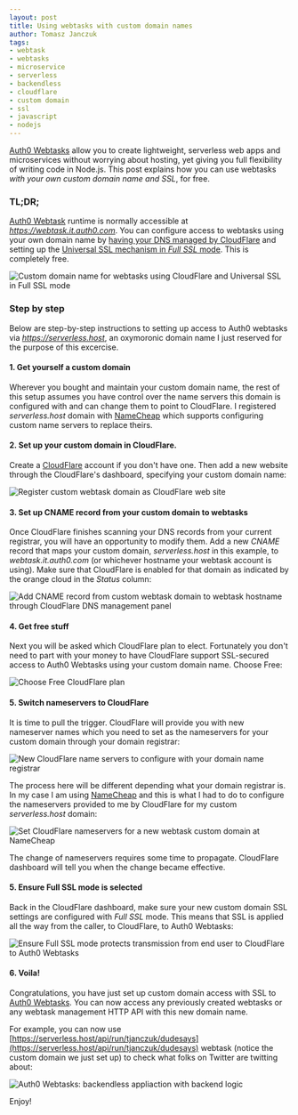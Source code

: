 ```yaml
---
layout: post
title: Using webtasks with custom domain names
author: Tomasz Janczuk
tags:
- webtask
- webtasks
- microservice
- serverless
- backendless
- cloudflare
- custom domain
- ssl
- javascript
- nodejs
---
```


[Auth0 Webtasks](https://webtask.io) allow you to create lightweight, serverless web apps and microservices without worrying about hosting, yet giving you full flexibility of writing code in Node.js. This post explains how you can use webtasks *with your own custom domain name and SSL*, for free.  

### TL;DR;

[Auth0 Webtask](https://webtask.io) runtime is normally accessible at *https://webtask.it.auth0.com*. You can configure access to webtasks using your own domain name by [having your DNS managed by CloudFlare](https://www.cloudflare.com/dns/) and setting up the [Universal SSL mechanism in *Full SSL* mode](https://www.cloudflare.com/ssl/). This is completely free. 

<img src="/assets/post_images/2016-03-30/0.png" class="tj-img-diagram-75" alt="Custom domain name for webtasks using CloudFlare and Universal SSL in Full SSL mode">

### Step by step

Below are step-by-step instructions to setting up access to Auth0 webtasks via *https://serverless.host*, an oxymoronic domain name I just reserved for the purpose of this excercise. 

#### 1. Get yourself a custom domain

Wherever you bought and maintain your custom domain name, the rest of this setup assumes you have control over the name servers this domain is configured with and can change them to point to CloudFlare. I registered *serverless.host* domain with [NameCheap](https://namecheap.com) which supports configuring custom name servers to replace theirs. 

#### 2. Set up your custom domain in CloudFlare. 

Create a [CloudFlare](https://cloudflare.com) account if you don't have one. Then add a new website through the CloudFlare's dashboard, specifying your custom domain name: 

<img src="/assets/post_images/2016-03-30/1.png" class="tj-img-diagram-75" alt="Register custom webtask domain as CloudFlare web site">

#### 3. Set up CNAME record from your custom domain to webtasks

Once CloudFlare finishes scanning your DNS records from your current registrar, you will have an opportunity to modify them. Add a new *CNAME* record that maps your custom domain, *serverless.host* in this example, to *webtask.it.auth0.com* (or whichever hostname your webtask account is using). Make sure that CloudFlare is enabled for that domain as indicated by the orange cloud in the *Status* column:

<img src="/assets/post_images/2016-03-30/2.png" class="tj-img-diagram-75" alt="Add CNAME record from custom webtask domain to webtask hostname through CloudFlare DNS management panel">

#### 4. Get free stuff

Next you will be asked which CloudFlare plan to elect. Fortunately you don't need to part with your money to have CloudFlare support SSL-secured access to Auth0 Webtasks using your custom domain name. Choose Free:

<img src="/assets/post_images/2016-03-30/3.png" class="tj-img-diagram-75" alt="Choose Free CloudFlare plan">

#### 5. Switch nameservers to CloudFlare

It is time to pull the trigger. CloudFlare will provide you with new nameserver names which you need to set as the nameservers for your custom domain through your domain registrar:

<img src="/assets/post_images/2016-03-30/4.png" class="tj-img-diagram-75" alt="New CloudFlare name servers to configure with your domain name registrar">

The process here will be different depending what your domain registrar is. In my case I am using [NameCheap](https://namecheap.com) and this is what I had to do to configure the nameservers provided to me by CloudFlare for my custom *serverless.host* domain: 

<img src="/assets/post_images/2016-03-30/5.png" class="tj-img-diagram-75" alt="Set CloudFlare nameservers for a new webtask custom domain at NameCheap">

The change of nameservers requires some time to propagate. CloudFlare dashboard will tell you when the change became effective. 

#### 5. Ensure Full SSL mode is selected

Back in the CloudFlare dashboard, make sure your new custom domain SSL settings are configured with *Full SSL* mode. This means that SSL is applied all the way from the caller, to CloudFlare, to Auth0 Webtasks:

<img src="/assets/post_images/2016-03-30/6.png" class="tj-img-diagram-75" alt="Ensure Full SSL mode protects transmission from end user to CloudFlare to Auth0 Webtasks">

#### 6. Voila! 

Congratulations, you have just set up custom domain access with SSL to [Auth0 Webtasks](https://webtask.io). You can now access any previously created webtasks or any webtask management HTTP API with this new domain name. 

For example, you can now use [https://serverless.host/api/run/tjanczuk/dudesays](https://serverless.host/api/run/tjanczuk/dudesays) webtask (notice the custom domain we just set up) to check what folks on Twitter are twitting about:

<img src="/assets/post_images/2016-03-30/7.png" class="tj-img-diagram-75" alt="Auth0 Webtasks: backendless appliaction with backend logic">

Enjoy!
